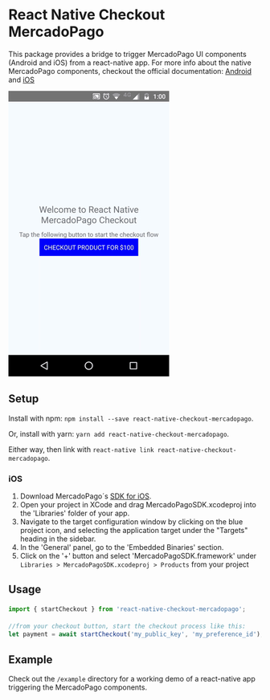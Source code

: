 React Native Checkout MercadoPago
=============
This package provides a bridge to trigger MercadoPago UI components (Android and iOS) from a react-native app. For more info about the native MercadoPago components, checkout the official documentation: [Android](http://mercadopago.github.io/px-android/) and [iOS](http://mercadopago.github.io/px-ios/)

![example screencam](docs/example_screencam.gif)

## Setup

Install with npm: `npm install --save react-native-checkout-mercadopago`.

Or, install with yarn: `yarn add react-native-checkout-mercadopago`.

Either way, then link with `react-native link react-native-checkout-mercadopago`.

### iOS

1. Download MercadoPago´s [SDK for iOS](https://github.com/mercadopago/px-ios).
2. Open your project in XCode and drag MercadoPagoSDK.xcodeproj into the 'Libraries' folder of your app.
3. Navigate to the target configuration window by clicking on the blue project icon, and selecting the application target under the "Targets" heading in the sidebar.
4. In the 'General' panel, go to the 'Embedded Binaries' section.
5. Click on the '+' button and select 'MercadoPagoSDK.framework' under `Libraries > MercadoPagoSDK.xcodeproj > Products` from your project
 
## Usage

```javascript
import { startCheckout } from 'react-native-checkout-mercadopago';

//from your checkout button, start the checkout process like this:
let payment = await startCheckout('my_public_key', 'my_preference_id');
```
## Example

Check out the `/example` directory for a working demo of a react-native app triggering the MercadoPago components.
